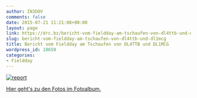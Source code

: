 ```yaml
---
author: IN3DOV
comments: false
date: 2015-07-21 11:21:08+00:00
layout: page
link: https://drc.bz/bericht-vom-fieldday-am-tschaufen-von-dl4ttb-und-dl1mcg/
slug: bericht-vom-fieldday-am-tschaufen-von-dl4ttb-und-dl1mcg
title: Bericht vom Fieldday am Tschaufen von DL4TTB und DL1MCG
wordpress_id: 10650
categories:
- Fieldday
---
```


[![report](https://drc.bz/wp-content/uploads/2015/07/report.jpg)](https://drc.bz/wp-content/uploads/2015/07/report.jpg)

[Hier geht's zu den Fotos im Fotoalbum.](https://drc.bz/drc-intern/fotoalbum/?occur=1&cover=0&album=89)
